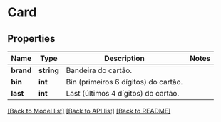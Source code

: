 # Card

## Properties
Name | Type | Description | Notes
------------ | ------------- | ------------- | -------------
**brand** | **string** | Bandeira do cartão. | 
**bin** | **int** | Bin (primeiros 6 dígitos) do cartão. | 
**last** | **int** | Last (últimos 4 dígitos) do cartão. | 

[[Back to Model list]](../README.md#documentation-for-models) [[Back to API list]](../README.md#documentation-for-api-endpoints) [[Back to README]](../README.md)


